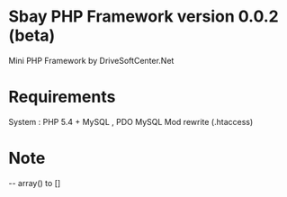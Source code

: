 # Sbay PHP Framework version 0.0.2 (beta)
Mini PHP Framework by DriveSoftCenter.Net

# Requirements
System : 
        PHP 5.4 + 
        MySQL , PDO MySQL
        Mod rewrite (.htaccess)

# Note
-- array() to []

